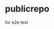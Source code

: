 # publicrepo
for e2e test









































































































































































































































































































































































































































































































































































































































































































































































































































































































































































































































































































































































































































































































































































































































































































































































































































































































































































































































































































































































































































































































































































































































































































